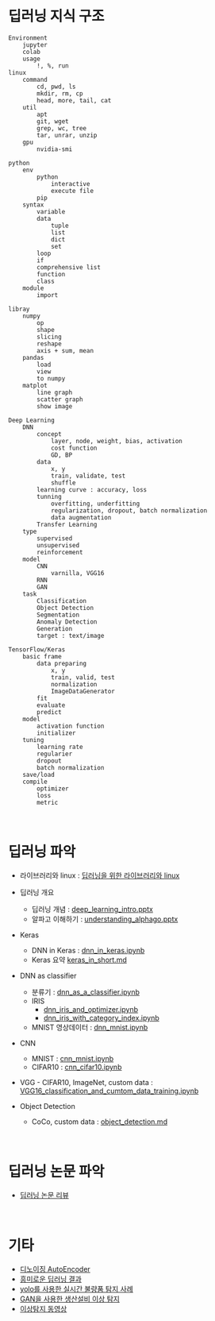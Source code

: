 # 딥러닝 지식 구조

```
Environment
    jupyter
	colab
	usage
		!, %, run
linux
	command
		cd, pwd, ls
		mkdir, rm, cp
		head, more, tail, cat
	util
		apt
		git, wget
		grep, wc, tree
		tar, unrar, unzip
	gpu
		nvidia-smi

python
	env
		python
			interactive
			execute file
		pip
	syntax
        variable
        data
            tuple
            list
            dict
            set
        loop
        if
        comprehensive list
        function
        class
	module
		import

libray
    numpy
        op
        shape
        slicing
        reshape
        axis + sum, mean
    pandas
        load
        view
        to numpy
    matplot
        line graph
        scatter graph
        show image

Deep Learning
    DNN
        concept
            layer, node, weight, bias, activation
            cost function
            GD, BP
        data
            x, y
            train, validate, test
            shuffle
        learning curve : accuracy, loss
        tunning
            overfitting, underfitting
            regularization, dropout, batch normalization
            data augmentation
        Transfer Learning
    type
        supervised
        unsupervised
        reinforcement
    model
        CNN
            varnilla, VGG16
        RNN
        GAN
    task
        Classification
        Object Detection
        Segmentation
        Anomaly Detection
        Generation
        target : text/image

TensorFlow/Keras
    basic frame
        data preparing
            x, y
            train, valid, test
            normalization
            ImageDataGenerator
        fit
        evaluate
        predict
    model
        activation function
        initializer
    tuning
        learning rate
        regularier
        dropout
        batch normalization
    save/load
    compile
        optimizer
        loss
        metric
```

<br>

# 딥러닝 파악

- 라이브러리와 linux : [딥러닝을 위한 라이브러리와 linux](https://docs.google.com/presentation/d/1d58RGoqrUyVa8NpWPLsyqcZuEXXaurosTRwjBgyYvPE/edit?usp=sharing)

- 딥러닝 개요
    - 딥러닝 개념 : [deep_learning_intro.pptx](material/deep_learning_intro.pptx)
    - 알파고 이해하기 : [understanding_alphago.pptx](material/understanding_alphago.pptx)
- Keras
    - DNN in Keras : [dnn_in_keras.ipynb](material/dnn_in_keras.ipynb)
    - Keras 요약 [keras_in_short.md](material/keras_in_short.md)
- DNN as classifier
    - 분류기 : [dnn_as_a_classifier.ipynb](material/dnn_as_a_classifier.ipynb)
    - IRIS
        - [dnn_iris_and_optimizer.ipynb](material/dnn_iris_and_optimizer.ipynb)
        - [dnn_iris_with_category_index.ipynb](material/dnn_iris_with_category_index.ipynb)
    - MNIST 영상데이터 : [dnn_mnist.ipynb](material/dnn_mnist.ipynb)
- CNN
    - MNIST : [cnn_mnist.ipynb](material/cnn_mnist.ipynb)
    - CIFAR10 : [cnn_cifar10.ipynb](material/cnn_cifar10.ipynb)
- VGG - CIFAR10, ImageNet, custom data : [VGG16_classification_and_cumtom_data_training.ipynb](material/VGG16_classification_and_cumtom_data_training.ipynb)
- Object Detection
    - CoCo, custom data : [object_detection.md](material/object_detection.md)

<br>

# 딥러닝 논문 파악

- [딥러닝 논문 리뷰](https://docs.google.com/presentation/d/1SZ-m4XVepS94jzXDL8VFMN2dh9s6jaN5fVsNhQ1qwEU/edit?usp=sharing)


<br>

# 기타

- [디노이징 AutoEncoder](material/denoising_autoencoder.ipynb)
- [흥미로운 딥러닝 결과](material/some_interesting_deep_learning.pptx)
- [yolo를 사용한 실시간 불량품 탐지 사례](material/yolo_in_field.mp4)
- [GAN을 사용한 생산설비 이상 탐지](material/anomaly_detection_using_gan.pptx)
- [이상탐지 동영상](material/drillai_anomaly_detect.mp4)
